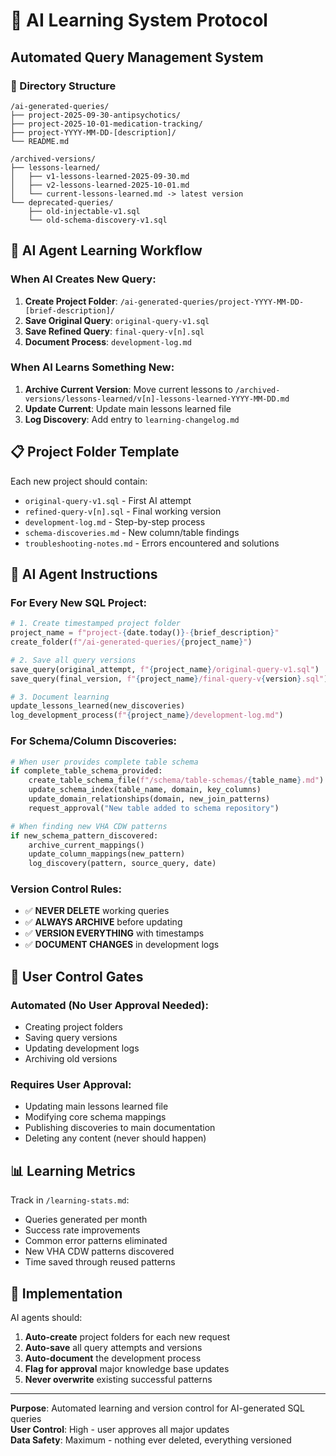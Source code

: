 # 🤖 AI Learning System Protocol

## Automated Query Management System

### 📁 Directory Structure

```
/ai-generated-queries/
├── project-2025-09-30-antipsychotics/
├── project-2025-10-01-medication-tracking/
├── project-YYYY-MM-DD-[description]/
└── README.md

/archived-versions/
├── lessons-learned/
│   ├── v1-lessons-learned-2025-09-30.md
│   ├── v2-lessons-learned-2025-10-01.md
│   └── current-lessons-learned.md -> latest version
└── deprecated-queries/
    ├── old-injectable-v1.sql
    └── old-schema-discovery-v1.sql
```

## 🔄 AI Agent Learning Workflow

### When AI Creates New Query:
1. **Create Project Folder**: `/ai-generated-queries/project-YYYY-MM-DD-[brief-description]/`
2. **Save Original Query**: `original-query-v1.sql`
3. **Save Refined Query**: `final-query-v[n].sql` 
4. **Document Process**: `development-log.md`

### When AI Learns Something New:
1. **Archive Current Version**: Move current lessons to `/archived-versions/lessons-learned/v[n]-lessons-learned-YYYY-MM-DD.md`
2. **Update Current**: Update main lessons learned file
3. **Log Discovery**: Add entry to `learning-changelog.md`

## 📋 Project Folder Template

Each new project should contain:
- `original-query-v1.sql` - First AI attempt
- `refined-query-v[n].sql` - Final working version
- `development-log.md` - Step-by-step process
- `schema-discoveries.md` - New column/table findings
- `troubleshooting-notes.md` - Errors encountered and solutions

## 🎯 AI Agent Instructions

### For Every New SQL Project:
```python
# 1. Create timestamped project folder
project_name = f"project-{date.today()}-{brief_description}"
create_folder(f"/ai-generated-queries/{project_name}")

# 2. Save all query versions
save_query(original_attempt, f"{project_name}/original-query-v1.sql")
save_query(final_version, f"{project_name}/final-query-v{version}.sql")

# 3. Document learning
update_lessons_learned(new_discoveries)
log_development_process(f"{project_name}/development-log.md")
```

### For Schema/Column Discoveries:
```python
# When user provides complete table schema
if complete_table_schema_provided:
    create_table_schema_file(f"/schema/table-schemas/{table_name}.md")
    update_schema_index(table_name, domain, key_columns)
    update_domain_relationships(domain, new_join_patterns)
    request_approval("New table added to schema repository")

# When finding new VHA CDW patterns
if new_schema_pattern_discovered:
    archive_current_mappings()
    update_column_mappings(new_pattern)
    log_discovery(pattern, source_query, date)
```

### Version Control Rules:
- ✅ **NEVER DELETE** working queries
- ✅ **ALWAYS ARCHIVE** before updating
- ✅ **VERSION EVERYTHING** with timestamps
- ✅ **DOCUMENT CHANGES** in development logs

## 🚨 User Control Gates

### Automated (No User Approval Needed):
- Creating project folders
- Saving query versions
- Updating development logs
- Archiving old versions

### Requires User Approval:
- Updating main lessons learned file
- Modifying core schema mappings
- Publishing discoveries to main documentation
- Deleting any content (never should happen)

## 📊 Learning Metrics

Track in `/learning-stats.md`:
- Queries generated per month
- Success rate improvements
- Common error patterns eliminated
- New VHA CDW patterns discovered
- Time saved through reused patterns

## 🔧 Implementation

AI agents should:
1. **Auto-create** project folders for each new request
2. **Auto-save** all query attempts and versions
3. **Auto-document** the development process
4. **Flag for approval** major knowledge base updates
5. **Never overwrite** existing successful patterns

---
**Purpose**: Automated learning and version control for AI-generated SQL queries  
**User Control**: High - user approves all major updates  
**Data Safety**: Maximum - nothing ever deleted, everything versioned